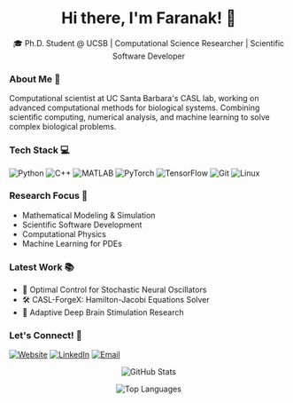 <div align="center">
  <h1>Hi there, I'm Faranak! 👋</h1>
  <p>🎓 Ph.D. Student @ UCSB | Computational Science Researcher | Scientific Software Developer </p>
</div>

### About Me 🚀
Computational scientist at UC Santa Barbara's CASL lab, working on advanced computational methods for biological systems. Combining scientific computing, numerical analysis, and machine learning to solve complex biological problems.

### Tech Stack 💻
![Python](https://img.shields.io/badge/-Python-3776AB?style=flat-square&logo=python&logoColor=white)
![C++](https://img.shields.io/badge/-C++-00599C?style=flat-square&logo=c%2B%2B&logoColor=white)
![MATLAB](https://img.shields.io/badge/-MATLAB-0076A8?style=flat-square&logo=mathworks&logoColor=white)
![PyTorch](https://img.shields.io/badge/-PyTorch-EE4C2C?style=flat-square&logo=pytorch&logoColor=white)
![TensorFlow](https://img.shields.io/badge/-TensorFlow-FF6F00?style=flat-square&logo=tensorflow&logoColor=white)
![Git](https://img.shields.io/badge/-Git-F05032?style=flat-square&logo=git&logoColor=white)
![Linux](https://img.shields.io/badge/-Linux-FCC624?style=flat-square&logo=linux&logoColor=black)

### Research Focus 🔬
- Mathematical Modeling & Simulation
- Scientific Software Development
- Computational Physics
- Machine Learning for PDEs

### Latest Work 📚
- 📖 Optimal Control for Stochastic Neural Oscillators
- 🛠️ CASL-ForgeX: Hamilton-Jacobi Equations Solver
- 🧠 Adaptive Deep Brain Stimulation Research

### Let's Connect! 🤝
[![Website](https://img.shields.io/badge/-Website-FF7139?style=flat-square&logo=firefox-browser&logoColor=white)](https://faranakrajabi.com)
[![LinkedIn](https://img.shields.io/badge/-LinkedIn-0077B5?style=flat-square&logo=linkedin&logoColor=white)](https://linkedin.com/in/faranak-rajabi)
[![Email](https://img.shields.io/badge/-Email-D14836?style=flat-square&logo=gmail&logoColor=white)](mailto:faranakrajabi@ucsb.edu)

<div align="center">
  
  ![GitHub Stats](https://github-readme-stats.vercel.app/api?username=faranakR&show_icons=true&theme=radical)
  
  ![Top Languages](https://github-readme-stats.vercel.app/api/top-langs/?username=faranakR&layout=compact&theme=radical)
  
</div>